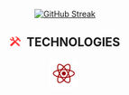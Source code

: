 <p align="center">
<a href="https://git.io/streak-stats"><img src="https://streak-stats.demolab.com?user=Snoopyrawr&theme=shadow-red&border_radius=10&date_format=%5BY%20%5DM%20j" alt="GitHub Streak" /></a>
</p>

<h2 align="center">
<img src="https://github.com/Snoopyrawr/Snoopyrawr/blob/main/tools.png" title="Tools" alt="Tools" width="20" height="20"/>&nbsp; TECHNOLOGIES
</h2>

<p  align="center">
  <img src="https://github.com/Snoopyrawr/Snoopyrawr/blob/main/react.png" title="Java" alt="Java" width="50" height="50"/>&nbsp;
</p>
